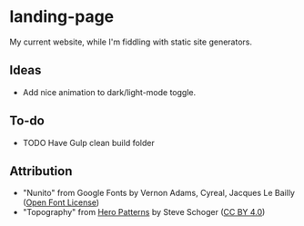 # landing-page

My current website, while I'm fiddling with static site generators.

## Ideas

- Add nice animation to dark/light-mode toggle.

## To-do

- TODO Have Gulp clean build folder

## Attribution

- "Nunito" from Google Fonts by Vernon Adams, Cyreal, Jacques Le Bailly ([Open Font License](https://scripts.sil.org/cms/scripts/page.php?site_id=nrsi&id=OFL))
- "Topography" from [Hero Patterns](https://heropatterns.com/) by Steve Schoger ([CC BY 4.0](https://creativecommons.org/licenses/by/4.0/))
